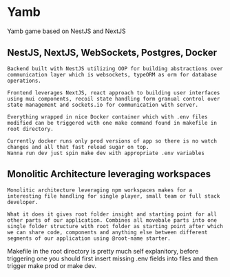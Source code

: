 # Yamb
Yamb game based on NestJS and NextJS 

## NestJS, NextJS, WebSockets, Postgres, Docker

    Backend built with NestJS utilizing OOP for building abstractions over communication layer which is websockets, typeORM as orm for database operations.

    Frontend leverages NextJS, react approach to building user interfaces using mui components, recoil state handling form granual control over state management and sockets.io for communication with server.

    Everything wrapped in nice Docker container which with .env files modified can be triggered with one make command found in makefile in root directory.

    Currently docker runs only prod versions of app so there is no watch changes and all that fast reload sugar on top.
    Wanna run dev just spin make dev with appropriate .env variables 


## Monolitic Architecture leveraging workspaces

    Monolitic architecture leveraging npm workspaces makes for a interesting file handling for single player, small team or full stack developer.

    What it does it gives root folder insight and starting point for all other parts of our application. Combines all movebale parts into one single folder structure with root folder as starting point after which we can share code, components and anything else between different segments of our application using @root-name starter.


Makefile in the root directory is pretty much self explanitory, before triggering one you should first insert missing .env fields into files and then trigger make prod or make dev.


